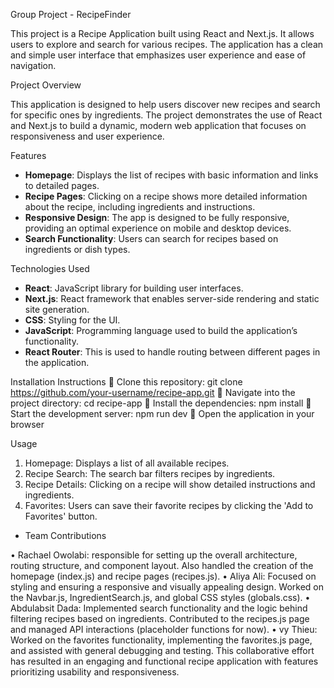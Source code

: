 Group Project - RecipeFinder

This project is a Recipe Application built using React and Next.js. It allows users to explore and search for various recipes. The application has a clean and simple user interface that emphasizes user experience and ease of navigation.

Project Overview

This application is designed to help users discover new recipes and search for specific ones by ingredients. The project demonstrates the use of React and Next.js to build a dynamic, modern web application that focuses on responsiveness and user experience.

Features

- **Homepage**: Displays the list of recipes with basic information and links to detailed pages.
- **Recipe Pages**: Clicking on a recipe shows more detailed information about the recipe, including ingredients and instructions.
- **Responsive Design**: The app is designed to be fully responsive, providing an optimal experience on mobile and desktop devices.
- **Search Functionality**: Users can search for recipes based on ingredients or dish types.

Technologies Used

- **React**: JavaScript library for building user interfaces.
- **Next.js**: React framework that enables server-side rendering and static site generation.
- **CSS**: Styling for the UI.
- **JavaScript**: Programming language used to build the application’s functionality.
- **React Router**: This is used to handle routing between different pages in the application.

Installation Instructions
 Clone this repository:
git clone https://github.com/your-username/recipe-app.git
 Navigate into the project directory:
cd recipe-app
 Install the dependencies:
npm install
 Start the development server:
npm run dev
 Open the application in your browser

Usage

1. Homepage: Displays a list of all available recipes.
2. Recipe Search: The search bar filters recipes by ingredients.
3. Recipe Details: Clicking on a recipe will show detailed instructions and ingredients.
4. Favorites: Users can save their favorite recipes by clicking the 'Add to Favorites' button.

- Team Contributions

• Rachael Owolabi: responsible for setting up the overall architecture, routing structure, and component layout. Also handled the creation of the homepage (index.js) and recipe pages (recipes.js).
• Aliya Ali: Focused on styling and ensuring a responsive and visually appealing design. Worked on the Navbar.js, IngredientSearch.js, and global CSS styles (globals.css).
• Abdulabsit Dada: Implemented search functionality and the logic behind filtering recipes based on ingredients. Contributed to the recipes.js page and managed API interactions (placeholder functions for now).
• vy Thieu: Worked on the favorites functionality, implementing the favorites.js page, and assisted with general debugging and testing.
This collaborative effort has resulted in an engaging and functional recipe application with features prioritizing usability and responsiveness.
